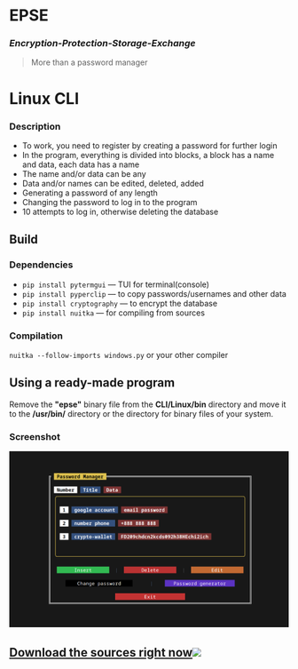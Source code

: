 # **EPSE** 
### ***Encryption-Protection-Storage-Exchange***
> More than a password manager

# Linux CLI
### **Description**
* To work, you need to register by creating a password for further login
* In the program, everything is divided into blocks, a block has a name and data, each data has a name
* The name and/or data can be any
* Data and/or names can be edited, deleted, added
* Generating a password of any length
* Changing the password to log in to the program
* 10 attempts to log in, otherwise deleting the database

## Build
### Dependencies
* `pip install pytermgui` — TUI for terminal(console)
* `pip install pyperclip` — to copy passwords/usernames and other data
* `pip install cryptography` — to encrypt the database
* `pip install nuitka` — for compiling from sources

### Compilation
`nuitka --follow-imports windows.py`
or your other compiler

## Using a ready-made program
Remove the **"epse"** binary file from the **CLI/Linux/bin** directory and move it to the **/usr/bin/** directory or the directory for binary files of your system.

### Screenshot
<img src="img/epse_cli.png">

## <a href='https://github.com/watocmasc/PasswordManagerEPSE/archive/refs/heads/main.zip'>Download the sources right now</a><img src='img/icon_donwload.png'>
